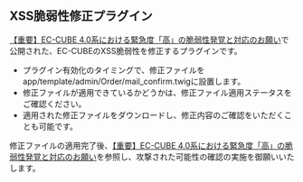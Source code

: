 ## XSS脆弱性修正プラグイン

[【重要】EC-CUBE 4.0系における緊急度「高」の脆弱性発覚と対応のお願い](https://www.ec-cube.net/news/detail.php?news_id=383)で公開された、EC-CUBEのXSS脆弱性を修正するプラグインです。

- プラグイン有効化のタイミングで、修正ファイルをapp/template/admin/Order/mail_confirm.twigに設置します。
- 修正ファイルが適用できているかどうかは、修正ファイル適用ステータスをご確認ください。
- 適用された修正ファイルをダウンロードし、修正内容のご確認をいただくことも可能です。

修正ファイルの適用完了後、<a href="https://www.ec-cube.net/news/detail.php?news_id=383" target="_blank">【重要】EC-CUBE 4.0系における緊急度「高」の脆弱性発覚と対応のお願い</a>を参照し、攻撃された可能性の確認の実施を御願いいたします。
